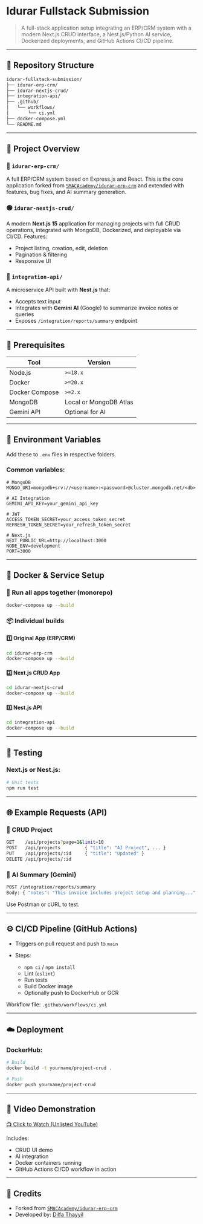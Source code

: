 # Idurar Fullstack Submission

> A full-stack application setup integrating an ERP/CRM system with a modern Next.js CRUD interface, a Nest.js/Python AI service, Dockerized deployments, and GitHub Actions CI/CD pipeline.

---

## 📁 Repository Structure

```bash
idurar-fullstack-submission/
├── idurar-erp-crm/             
├── idurar-nextjs-crud/          
├── integration-api/    
├── .github/
│   └── workflows/
│       └── ci.yml          
├── docker-compose.yml       
└── README.md                
````

---

## 🧩 Project Overview

### 🔷 `idurar-erp-crm/`

A full ERP/CRM system based on Express.js and React. This is the core application forked from [`SMACAcademy/idurar-erp-crm`](https://github.com/SMACAcademy/idurar-erp-crm) and extended with features, bug fixes, and AI summary generation.

### 🟢 `idurar-nextjs-crud/`

A modern **Next.js 15** application for managing projects with full CRUD operations, integrated with MongoDB, Dockerized, and deployable via CI/CD. Features:

* Project listing, creation, edit, deletion
* Pagination & filtering
* Responsive UI

### 🔶 `integration-api/`

A microservice API built with **Nest.js** that:

* Accepts text input
* Integrates with **Gemini AI** (Google) to summarize invoice notes or queries
* Exposes `/integration/reports/summary` endpoint

---

## 🚀 Prerequisites

| Tool           | Version                |
| -------------- | ---------------------- |
| Node.js        | `>=18.x`               |
| Docker         | `>=20.x`               |
| Docker Compose | `>=2.x`                |
| MongoDB        | Local or MongoDB Atlas |
| Gemini API     | Optional for AI        |

---

## 🔐 Environment Variables

Add these to `.env` files in respective folders.

### Common variables:

```env
# MongoDB
MONGO_URI=mongodb+srv://<username>:<password>@cluster.mongodb.net/<db>

# AI Integration
GEMINI_API_KEY=your_gemini_api_key

# JWT
ACCESS_TOKEN_SECRET=your_access_token_secret
REFRESH_TOKEN_SECRET=your_refresh_token_secret

# Next.js
NEXT_PUBLIC_URL=http://localhost:3000
NODE_ENV=development
PORT=3000
```

---

## 🐳 Docker & Service Setup

### 🔧 Run all apps together (monorepo)

```bash
docker-compose up --build
```

### 📦 Individual builds

#### 1️⃣ Original App (ERP/CRM)

```bash
cd idurar-erp-crm
docker-compose up --build
```

#### 2️⃣ Next.js CRUD App

```bash
cd idurar-nextjs-crud
docker-compose up --build
```

#### 3️⃣ Nest.js API

```bash
cd integration-api
docker-compose up --build
```

---

## 🧪 Testing

### Next.js or Nest.js:

```bash
# Unit tests
npm run test
```

---

## 🌐 Example Requests (API)

### 🔹 CRUD Project

```bash
GET    /api/projects?page=1&limit=10
POST   /api/projects         { "title": "AI Project", ... }
PUT    /api/projects/:id     { "title": "Updated" }
DELETE /api/projects/:id
```

### 🔸 AI Summary (Gemini)

```bash
POST /integration/reports/summary
Body: { "notes": "This invoice includes project setup and planning..." }
```

Use Postman or cURL to test.

---

## ⚙️ CI/CD Pipeline (GitHub Actions)

* Triggers on pull request and push to `main`
* Steps:

  * `npm ci` / `npm install`
  * Lint (`eslint`)
  * Run tests
  * Build Docker image
  * Optionally push to DockerHub or GCR

Workflow file: `.github/workflows/ci.yml`

---

## ☁️ Deployment

### DockerHub:

```bash
# Build
docker build -t yourname/project-crud .

# Push
docker push yourname/project-crud
```

---

## 🎥 Video Demonstration

[📺 Click to Watch (Unlisted YouTube)](https://youtu.be/un3sRsQYtok)

Includes:

* CRUD UI demo
* AI integration
* Docker containers running
* GitHub Actions CI/CD workflow in action

---

## 🙌 Credits

* Forked from [`SMACAcademy/idurar-erp-crm`](https://github.com/SMACAcademy/idurar-erp-crm)
* Developed by: [Dilfa Thayyil](https://github.com/dilfathayyil)

```
